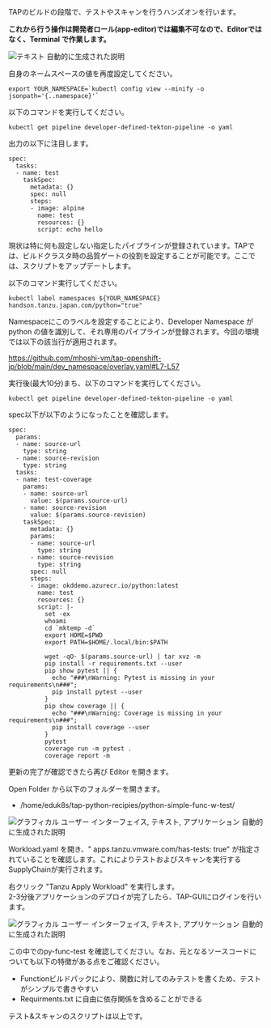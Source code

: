 TAPのビルドの段階で、テストやスキャンを行うハンズオンを行います。

**これから行う操作は開発者ロール(app-editor)では編集不可なので、Editorではなく、Terminal
で作業します。**

![テキスト
自動的に生成された説明](../media/image2.png)

自身のネームスペースの値を再度設定してください。

```execute
export YOUR_NAMESPACE=`kubectl config view --minify -o jsonpath='{..namespace}'`
```

以下のコマンドを実行してください。

```execute
kubectl get pipeline developer-defined-tekton-pipeline -o yaml
```

出力の以下に注目します。

```
spec:
  tasks:
  - name: test
    taskSpec:
      metadata: {}
      spec: null
      steps:
      - image: alpine
        name: test
        resources: {}
        script: echo hello
```


現状は特に何も設定しない指定したパイプラインが登録されています。TAPでは、ビルドクラスタ時の品質ゲートの役割を設定することが可能です。ここでは、スクリプトをアップデートします。

以下のコマンド実行してください。

```execute
kubectl label namespaces ${YOUR_NAMESPACE} handson.tanzu.japan.com/python="true"
```

Namespaceにこのラベルを設定することにより、Developer Namespace が python
の値を識別して、それ専用のパイプラインが登録されます。今回の環境では以下の該当行が適用されます。

https://github.com/mhoshi-vm/tap-openshift-jp/blob/main/dev_namespace/overlay.yaml#L7-L57

実行後(最大10分)まち、以下のコマンドを実行してください。

```execute
kubectl get pipeline developer-defined-tekton-pipeline -o yaml
```

spec以下が以下のようになったことを確認します。

```
spec:
  params:
  - name: source-url
    type: string
  - name: source-revision
    type: string
  tasks:
  - name: test-coverage
    params:
    - name: source-url
      value: $(params.source-url)
    - name: source-revision
      value: $(params.source-revision)
    taskSpec:
      metadata: {}
      params:
      - name: source-url
        type: string
      - name: source-revision
        type: string
      spec: null
      steps:
      - image: okddemo.azurecr.io/python:latest
        name: test
        resources: {}
        script: |-
          set -ex
          whoami
          cd `mktemp -d`
          export HOME=$PWD
          export PATH=$HOME/.local/bin:$PATH

          wget -qO- $(params.source-url) | tar xvz -m
          pip install -r requirements.txt --user
          pip show pytest || {
            echo "###\nWarning: Pytest is missing in your requirements\n###";
            pip install pytest --user
          }
          pip show coverage || {
            echo "###\nWarning: Coverage is missing in your requirements\n###";
            pip install coverage --user
          }
          pytest
          coverage run -m pytest .
          coverage report -m
```


更新の完了が確認できたら再び Editor を開きます。

Open Folder から以下のフォルダーを開きます。

-   /home/eduk8s/tap-python-recipies/python-simple-func-w-test/

![グラフィカル ユーザー インターフェイス, テキスト, アプリケーション
自動的に生成された説明](../media/image47.png)

Workload.yaml を開き、" apps.tanzu.vmware.com/has-tests: true"
が指定されていることを確認します。これによりテストおよびスキャンを実行するSupplyChainが実行されます。

右クリック "Tanzu Apply Workload" を実行します。\
2-3分後アプリケーションのデプロイが完了したら、TAP-GUIにログインを行います。

![グラフィカル ユーザー インターフェイス, テキスト, アプリケーション
自動的に生成された説明](../media/image48.png)

この中でのpy-func-test を確認してください。なお、元となるソースコードについても以下の特徴がある点をご確認ください。

-   Functionビルドパックにより、関数に対してのみテストを書くため、テストがシンプルで書きやすい
-   Requirments.txt に自由に依存関係を含めることができる

テスト&スキャンのスクリプトは以上です。

